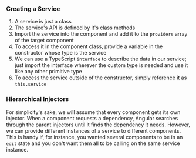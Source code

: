 ### Creating a Service
1. A service is just a class
2. The service's API is defined by it's class methods
3. Import the service into the component and add it to the `providers` array of the target component
4. To access it in the component class, provide a variable in the constructor whose type is the service
5. We can use a TypeScript `interface` to describe the data in our service; just import the interface wherever the custom type is needed and use it like any other primitive type
6. To access the service outside of the constructor, simply reference it as `this.service`

### Hierarchical Injectors
For simplicity's sake, we will assume that every component gets its own injector. When a component requests a dependency, Angular searches through the parent injectors until it finds the dependency it needs. However, we can provide different instances of a service to different components. This is handy if, for instance, you wanted several components to be in an `edit` state and you don't want them all to be calling on the same service instance.
